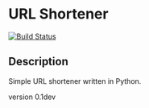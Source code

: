 # URL Shortener

[![Build Status](https://dev.azure.com/fdahlitz/url-shortener/_apis/build/status/DahlitzFlorian.url-shortener?branchName=master)](https://dev.azure.com/fdahlitz/url-shortener/_build/latest?definitionId=7&branchName=master)

## Description

Simple URL shortener written in Python.

version 0.1dev
